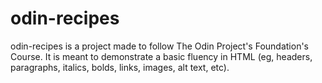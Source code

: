 # odin-recipes
odin-recipes is a project made to follow The Odin Project's Foundation's Course. It is meant to demonstrate a basic fluency in HTML (eg, headers, paragraphs, italics, bolds, links, images, alt text, etc).
